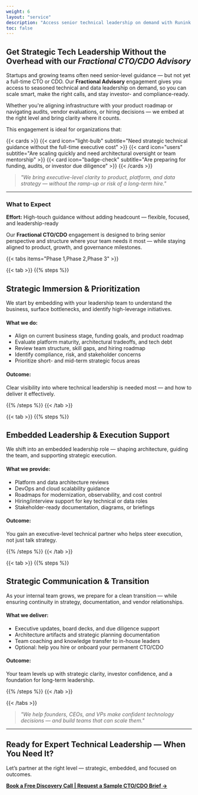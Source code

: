 ```yaml
---
weight: 6
layout: "service"
description: "Access senior technical leadership on demand with Runink’s Fractional CTO/CDO Advisory. Strategy, architecture, and data governance."
toc: false
---
```


## Get Strategic Tech Leadership Without the Overhead with our *Fractional CTO/CDO Advisory*

Startups and growing teams often need senior-level guidance — but not yet a full-time CTO or CDO. Our **Fractional Advisory** engagement gives you access to seasoned technical and data leadership on demand, so you can scale smart, make the right calls, and stay investor- and compliance-ready.

Whether you're aligning infrastructure with your product roadmap or navigating audits, vendor evaluations, or hiring decisions — we embed at the right level and bring clarity where it counts.

This engagement is ideal for organizations that:

{{< cards >}}
  {{< card icon="light-bulb" subtitle="Need strategic technical guidance without the full-time executive cost" >}}
  {{< card icon="users" subtitle="Are scaling quickly and need architectural oversight or team mentorship" >}}
  {{< card icon="badge-check" subtitle="Are preparing for funding, audits, or investor due diligence" >}}
{{< /cards >}}

> _"We bring executive-level clarity to product, platform, and data strategy — without the ramp-up or risk of a long-term hire."_

---

### What to Expect

**Effort:** High-touch guidance without adding headcount — flexible, focused, and leadership-ready

Our **Fractional CTO/CDO** engagement is designed to bring senior perspective and structure where your team needs it most — while staying aligned to product, growth, and governance milestones.

{{< tabs items="Phase 1,Phase 2,Phase 3" >}}

{{< tab >}}
{{% steps %}}

## Strategic Immersion & Prioritization

We start by embedding with your leadership team to understand the business, surface bottlenecks, and identify high-leverage initiatives.

#### **What we do:**

- Align on current business stage, funding goals, and product roadmap  
- Evaluate platform maturity, architectural tradeoffs, and tech debt  
- Review team structure, skill gaps, and hiring roadmap  
- Identify compliance, risk, and stakeholder concerns  
- Prioritize short- and mid-term strategic focus areas

#### **Outcome:**

Clear visibility into where technical leadership is needed most — and how to deliver it effectively.

{{% /steps %}}
{{< /tab >}}

{{< tab >}}
{{% steps %}}

## Embedded Leadership & Execution Support

We shift into an embedded leadership role — shaping architecture, guiding the team, and supporting strategic execution.

#### **What we provide:**

- Platform and data architecture reviews  
- DevOps and cloud scalability guidance  
- Roadmaps for modernization, observability, and cost control  
- Hiring/interview support for key technical or data roles  
- Stakeholder-ready documentation, diagrams, or briefings  

#### **Outcome:**

You gain an executive-level technical partner who helps steer execution, not just talk strategy.

{{% /steps %}}
{{< /tab >}}

{{< tab >}}
{{% steps %}}

## Strategic Communication & Transition

As your internal team grows, we prepare for a clean transition — while ensuring continuity in strategy, documentation, and vendor relationships.

#### **What we deliver:**

- Executive updates, board decks, and due diligence support  
- Architecture artifacts and strategic planning documentation  
- Team coaching and knowledge transfer to in-house leaders  
- Optional: help you hire or onboard your permanent CTO/CDO  

#### **Outcome:**

Your team levels up with strategic clarity, investor confidence, and a foundation for long-term leadership.

{{% /steps %}}
{{< /tab >}}

{{< /tabs >}}

> _"We help founders, CEOs, and VPs make confident technology decisions — and build teams that can scale them."_  

---

## Ready for Expert Technical Leadership — When You Need It?

Let’s partner at the right level — strategic, embedded, and focused on outcomes.

[**Book a Free Discovery Call | Request a Sample CTO/CDO Brief →**](/contact)